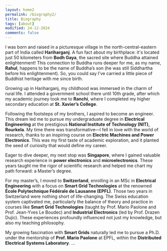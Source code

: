 ```yaml
---
layout: home2
permalink: /biography2/
title: Biography
tags: [about]
modified: 24-12-2024
comments: false
---
```


I was born and raised in a picturesque village in the north-central-eastern part of India called **Hariharganj**. A fun fact about my birthplace: it's located just 50 kilometers from **Bodh Gaya**, the sacred site where Buddha attained enlightenment! This connection to Buddha runs deeper for me, as my name, **Rahul**, happens to be the name of Buddha’s son (he was still Siddhartha before his enlightenment). So, you could say I’ve carried a little piece of Buddhist heritage with me since birth.                                                                                      

Growing up in Hariharganj, my childhood was immersed in the charm of rural life. I attended a government school there until 10th grade, after which my academic journey took me to **Ranchi**, where I completed my higher secondary education at **St. Xavier’s College**.  


Following the footsteps of my brothers, I aspired to become an engineer. This dream led me to pursue my undergraduate degree in **Electrical Engineering** at the prestigious **National Institute of Technology (NIT), Rourkela**. My time there was transformative—I fell in love with the world of research, thanks to an inspiring course on **Electric Machines and Power Electronics**. This was my first taste of academic exploration, and it planted the seed of curiosity that would define my career.  


Eager to dive deeper, my next stop was **Singapore**, where I gained valuable research experience in **power electronics** and **microelectronics**. These years taught me the rigor of scientific research and helped me chart my path forward: a Master’s degree. 


For my master’s, I moved to **Switzerland**, enrolling in an MSc in **Electrical Engineering** with a focus on **Smart Grid Technologies** at the renowned **École Polytechnique Fédérale de Lausanne (EPFL)**. Those two years in Switzerland were nothing short of life-changing. The Swiss education system captivated me, particularly the balance of theory and practice in courses like **Smart Grid Technologies** (taught by Prof. Mario Paolone and Prof. Jean-Yves Le Boudec) and **Industrial Electronics** (led by Prof. Drazen Dujic). These experiences profoundly influenced not just my knowledge, but also my teaching philosophy.  


My growing fascination with **Smart Grids** naturally led me to pursue a Ph.D. under the mentorship of **Prof. Mario Paolone** at EPFL, within the **Distributed Electrical Systems Laboratory**. ...  





